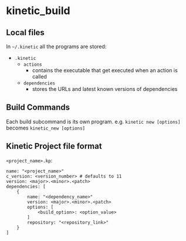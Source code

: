 # kinetic_build

## Local files
In `~/.kinetic` all the programs are stored: 
- `.kinetic`
  - `actions`
    - contains the executable that get executed when an action is called
  - `dependencies`
    - stores the URLs and latest known versions of dependencies

## Build Commands
Each build subcommand is its own program. e.g. `kinetic new [options]` becomes `kinetic_new [options]`

## Kinetic Project file format

`<project_name>.kp`:
```
name: "<project_name>"
c_version: <version_number> # defaults to 11
version: <major>.<minor>.<patch>
dependencies: [
	{
		name: "<dependency_name>"
		version: <major>.<minor>.<patch>
		options: [
			<build_option>: <option_value>
		]
		repository: "<repository_link>"
	}
]
```
